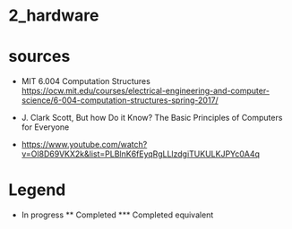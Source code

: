 # 2_hardware

# sources

* MIT 6.004	Computation Structures
    https://ocw.mit.edu/courses/electrical-engineering-and-computer-science/6-004-computation-structures-spring-2017/
    
* J. Clark Scott, But how Do it Know? The Basic Principles of Computers for Everyone

* https://www.youtube.com/watch?v=Ol8D69VKX2k&list=PLBlnK6fEyqRgLLlzdgiTUKULKJPYc0A4q
# Legend
* In progress
** Completed
*** Completed equivalent